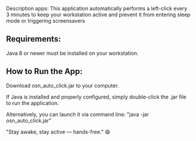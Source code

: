 Description apps: This application automatically performs a left-click every 3 minutes to keep your workstation active and prevent it from entering sleep mode or triggering screensavers

Requirements:
-------------
Java 8 or newer must be installed on your workstation.

How to Run the App:
-------------------
Download osn_auto_click.jar to your computer.

If Java is installed and properly configured, simply double-click the .jar file to run the application.

Alternatively, you can launch it via command line: "java -jar osn_auto_click.jar"

"Stay awake, stay active — hands-free." 😄
